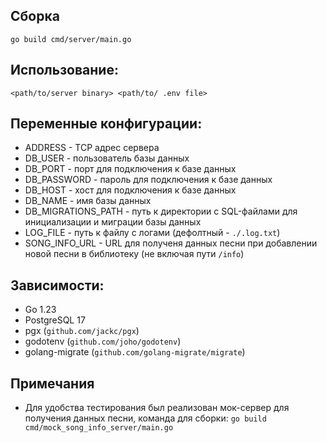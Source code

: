## Сборка
`go build cmd/server/main.go`

## Использование:
`<path/to/server binary> <path/to/ .env file>`

## Переменные конфигурации:
- ADDRESS - TCP адрес сервера
- DB_USER - пользователь базы данных
- DB_PORT - порт для подключения к базе данных
- DB_PASSWORD - пароль для подключения к базе данных
- DB_HOST - хост для подключения к базе данных
- DB_NAME - имя базы данных
- DB_MIGRATIONS_PATH - путь к директории с SQL-файлами для инициализации и миграции базы данных
- LOG_FILE - путь к файлу с логами (дефолтный - `./.log.txt`)
- SONG_INFO_URL - URL для полученя данных песни при добавлении новой песни в библиотеку (не включая пути `/info`)
## Зависимости:
- Go 1.23
- PostgreSQL 17
- pgx (`github.com/jackc/pgx`)
- godotenv (`github.com/joho/godotenv`)
- golang-migrate (`github.com/golang-migrate/migrate`)

## Примечания
- Для удобства тестирования был реализован мок-сервер для получения данных песни, команда для сборки: `go build cmd/mock_song_info_server/main.go`
